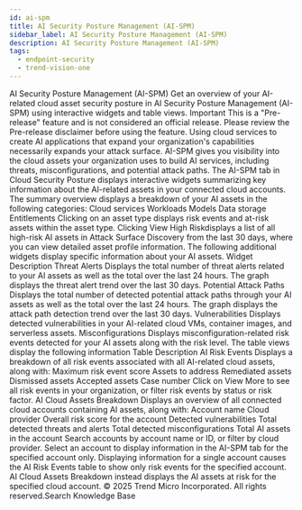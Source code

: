 ```yaml
---
id: ai-spm
title: AI Security Posture Management (AI-SPM)
sidebar_label: AI Security Posture Management (AI-SPM)
description: AI Security Posture Management (AI-SPM)
tags:
  - endpoint-security
  - trend-vision-one
---
```


 AI Security Posture Management (AI-SPM) Get an overview of your AI-related cloud asset security posture in AI Security Posture Management (AI-SPM) using interactive widgets and table views. Important This is a "Pre-release" feature and is not considered an official release. Please review the Pre-release disclaimer before using the feature. Using cloud services to create AI applications that expand your organization's capabilities necessarily expands your attack surface. AI-SPM gives you visibility into the cloud assets your organization uses to build AI services, including threats, misconfigurations, and potential attack paths. The AI-SPM tab in Cloud Security Posture displays interactive widgets summarizing key information about the AI-related assets in your connected cloud accounts. The summary overview displays a breakdown of your AI assets in the following categories: Cloud services Workloads Models Data storage Entitlements Clicking on an asset type displays risk events and at-risk assets within the asset type. Clicking View High Riskdisplays a list of all high-risk AI assets in Attack Surface Discovery from the last 30 days, where you can view detailed asset profile information. The following additional widgets display specific information about your AI assets. Widget Description Threat Alerts Displays the total number of threat alerts related to your AI assets as well as the total over the last 24 hours. The graph displays the threat alert trend over the last 30 days. Potential Attack Paths Displays the total number of detected potential attack paths through your AI assets as well as the total over the last 24 hours. The graph displays the attack path detection trend over the last 30 days. Vulnerabilities Displays detected vulnerabilities in your AI-related cloud VMs, container images, and serverless assets. Misconfigurations Displays misconfiguration-related risk events detected for your AI assets along with the risk level. The table views display the following information Table Description AI Risk Events Displays a breakdown of all risk events associated with all AI-related cloud assets, along with: Maximum risk event score Assets to address Remediated assets Dismissed assets Accepted assets Case number Click on View More to see all risk events in your organization, or filter risk events by status or risk factor. AI Cloud Assets Breakdown Displays an overview of all connected cloud accounts containing AI assets, along with: Account name Cloud provider Overall risk score for the account Detected vulnerabilities Total detected threats and alerts Total detected misconfigurations Total AI assets in the account Search accounts by account name or ID, or filter by cloud provider. Select an account to display information in the AI-SPM tab for the specified account only. Displaying information for a single account causes the AI Risk Events table to show only risk events for the specified account. AI Cloud Assets Breakdown instead displays the AI assets at risk for the specified cloud account. © 2025 Trend Micro Incorporated. All rights reserved.Search Knowledge Base